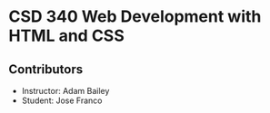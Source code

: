 # CSD 340 Web Development with HTML and CSS
## Contributors
* Instructor: Adam Bailey
* Student: Jose Franco
